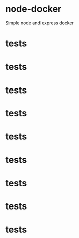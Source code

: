 # node-docker
Simple node and express docker 
# tests
# tests
# tests
# tests
# tests
# tests
# tests
# tests
# tests
